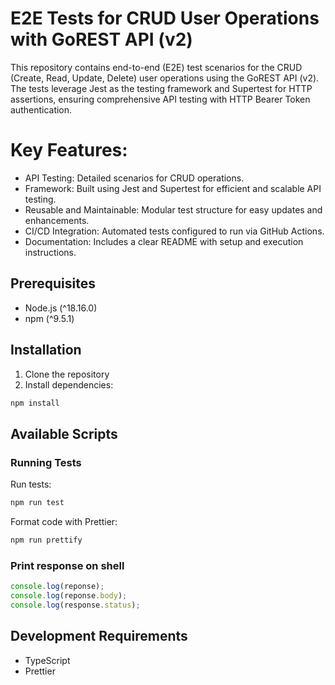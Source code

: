 # E2E Tests for CRUD User Operations with GoREST API (v2)

This repository contains end-to-end (E2E) test scenarios for the CRUD (Create, Read, Update, Delete) user operations using the GoREST API (v2). The tests leverage Jest as the testing framework and Supertest for HTTP assertions, ensuring comprehensive API testing with HTTP Bearer Token authentication.

# Key Features:

- API Testing: Detailed scenarios for CRUD operations.
- Framework: Built using Jest and Supertest for efficient and scalable API testing.
- Reusable and Maintainable: Modular test structure for easy updates and enhancements.
- CI/CD Integration: Automated tests configured to run via GitHub Actions.
- Documentation: Includes a clear README with setup and execution instructions.

## Prerequisites

- Node.js (^18.16.0)
- npm (^9.5.1)

## Installation

1. Clone the repository
2. Install dependencies:

```bash
npm install
```

## Available Scripts

### Running Tests

Run tests:
```bash
npm run test
```

Format code with Prettier:
```bash
npm run prettify
```

### Print response on shell 

```js
console.log(reponse);
console.log(reponse.body);
console.log(response.status);
```



## Development Requirements

- TypeScript
- Prettier


